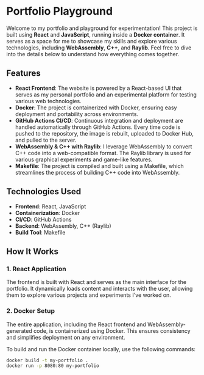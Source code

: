 # Portfolio Playground

Welcome to my portfolio and playground for experimentation! This project is built using **React** and **JavaScript**, running inside a **Docker container**. It serves as a space for me to showcase my skills and explore various technologies, including **WebAssembly**, **C++**, and **Raylib**. Feel free to dive into the details below to understand how everything comes together.

## Features

- **React Frontend**: The website is powered by a React-based UI that serves as my personal portfolio and an experimental platform for testing various web technologies.
- **Docker**: The project is containerized with Docker, ensuring easy deployment and portability across environments.
- **GitHub Actions CI/CD**: Continuous integration and deployment are handled automatically through GitHub Actions. Every time code is pushed to the repository, the image is rebuilt, uploaded to Docker Hub, and pulled to the server.
- **WebAssembly & C++ with Raylib**: I leverage WebAssembly to convert C++ code into a web-compatible format. The Raylib library is used for various graphical experiments and game-like features.
- **Makefile**: The project is compiled and built using a Makefile, which streamlines the process of building C++ code into WebAssembly.

## Technologies Used

- **Frontend**: React, JavaScript
- **Containerization**: Docker
- **CI/CD**: GitHub Actions
- **Backend**: WebAssembly, C++ (Raylib)
- **Build Tool**: Makefile

## How It Works

### 1. **React Application**

The frontend is built with React and serves as the main interface for the portfolio. It dynamically loads content and interacts with the user, allowing them to explore various projects and experiments I've worked on.

### 2. **Docker Setup**

The entire application, including the React frontend and WebAssembly-generated code, is containerized using Docker. This ensures consistency and simplifies deployment on any environment.

To build and run the Docker container locally, use the following commands:

```bash
docker build -t my-portfolio .
docker run -p 8080:80 my-portfolio
